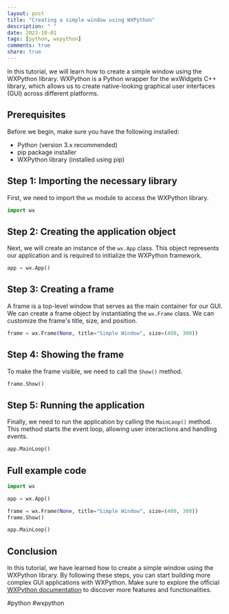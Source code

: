 ```yaml
---
layout: post
title: "Creating a simple window using WXPython"
description: " "
date: 2023-10-01
tags: [python, wxpython]
comments: true
share: true
---
```


In this tutorial, we will learn how to create a simple window using the WXPython library. WXPython is a Python wrapper for the wxWidgets C++ library, which allows us to create native-looking graphical user interfaces (GUI) across different platforms.

## Prerequisites

Before we begin, make sure you have the following installed:

- Python (version 3.x recommended)
- pip package installer
- WXPython library (installed using pip)

## Step 1: Importing the necessary library

First, we need to import the `wx` module to access the WXPython library.

```python
import wx
```

## Step 2: Creating the application object

Next, we will create an instance of the `wx.App` class. This object represents our application and is required to initialize the WXPython framework.

```python
app = wx.App()
```

## Step 3: Creating a frame

A frame is a top-level window that serves as the main container for our GUI. We can create a frame object by instantiating the `wx.Frame` class. We can customize the frame's title, size, and position.

```python
frame = wx.Frame(None, title="Simple Window", size=(400, 300))
```

## Step 4: Showing the frame

To make the frame visible, we need to call the `Show()` method.

```python
frame.Show()
```

## Step 5: Running the application

Finally, we need to run the application by calling the `MainLoop()` method. This method starts the event loop, allowing user interactions and handling events.

```python
app.MainLoop()
```

## Full example code

```python
import wx

app = wx.App()

frame = wx.Frame(None, title="Simple Window", size=(400, 300))
frame.Show()

app.MainLoop()
```

## Conclusion

In this tutorial, we have learned how to create a simple window using the WXPython library. By following these steps, you can start building more complex GUI applications with WXPython. Make sure to explore the official [WXPython documentation](https://wxpython.org/) to discover more features and functionalities.

#python #wxpython